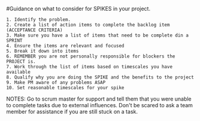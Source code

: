 #Guidance on what to consider for SPIKES in your project.

	1. Identify the problem.
	2. Create a list of action items to complete the backlog item (ACCEPTANCE CRITERIA)
	3. Make sure you have a list of items that need to be complete din a SPRINT
	4. Ensure the items are relevant and focused
	5. Break it down into items
	6. REMEMBER you are not personally responsible for blockers the PROJECT is.
	7. Work through the list of items based on timescales you have available
	8. Qualify why you are doing the SPIKE and the benefits to the project
	9. Make PM aware of any problems ASAP
	10. Set reasonable timescales for your spike

NOTES: Go to scrum master for support and tell them that you were unable to complete tasks due to external influences. Don't be scared to ask a team member for assistance if you are still stuck on a task.
